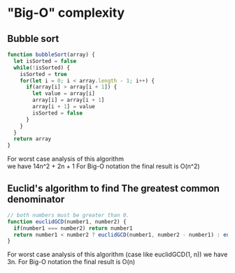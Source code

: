 # "Big-O" complexity

## Bubble sort
``` javascript
function bubbleSort(array) {
  let isSorted = false
  while(!isSorted) {
    isSorted = true
    for(let i = 0; i < array.length - 1; i++) {
      if(array[i] > array[i + 1]) {
        let value = array[i]
        array[i] = array[i + 1]
        array[i + 1] = value
        isSorted = false
      }
    }
  }
  return array
}
```

For worst case analysis of this algorithm  
we have 14n^2 + 2n + 1
For Big-O notation the final result is O(n^2)

## Euclid's algorithm to find The greatest common denominator

``` javascript
// both numbers must be greater than 0.
function euclidGCD(number1, number2) {
  if(number1 === number2) return number1
  return number1 < number2 ? euclidGCD(number1, number2 - number1) : euclidGCD(number1 - number2, number2)
}
```

For worst case analysis of this algorithm (case like euclidGCD(1, n))
we have 3n.
For Big-O notation the final result is O(n)
